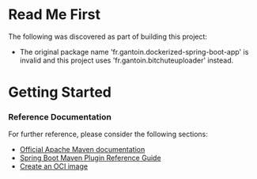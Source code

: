# Read Me First
The following was discovered as part of building this project:

* The original package name 'fr.gantoin.dockerized-spring-boot-app' is invalid and this project uses 'fr.gantoin.bitchuteuploader' instead.

# Getting Started

### Reference Documentation
For further reference, please consider the following sections:

* [Official Apache Maven documentation](https://maven.apache.org/guides/index.html)
* [Spring Boot Maven Plugin Reference Guide](https://docs.spring.io/spring-boot/docs/2.4.4/maven-plugin/reference/html/)
* [Create an OCI image](https://docs.spring.io/spring-boot/docs/2.4.4/maven-plugin/reference/html/#build-image)

